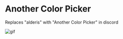 # Another Color Picker

Replaces "alderis" with "Another Color Picker" in discord

![gif](/acp.gif)
